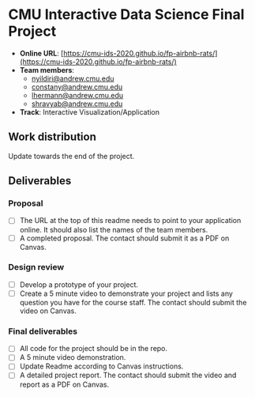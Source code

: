 # CMU Interactive Data Science Final Project

* **Online URL**: [https://cmu-ids-2020.github.io/fp-airbnb-rats/](https://cmu-ids-2020.github.io/fp-airbnb-rats/)
* **Team members**:
  * nyildiri@andrew.cmu.edu
  * constany@andrew.cmu.edu
  * lhermann@andrew.cmu.edu
  * shravyab@andrew.cmu.edu
* **Track**: Interactive Visualization/Application

## Work distribution

Update towards the end of the project.

## Deliverables

### Proposal

- [ ] The URL at the top of this readme needs to point to your application online. It should also list the names of the team members.
- [ ] A completed proposal. The contact should submit it as a PDF on Canvas.

### Design review

- [ ] Develop a prototype of your project.
- [ ] Create a 5 minute video to demonstrate your project and lists any question you have for the course staff. The contact should submit the video on Canvas.

### Final deliverables

- [ ] All code for the project should be in the repo.
- [ ] A 5 minute video demonstration.
- [ ] Update Readme according to Canvas instructions.
- [ ] A detailed project report. The contact should submit the video and report as a PDF on Canvas.
